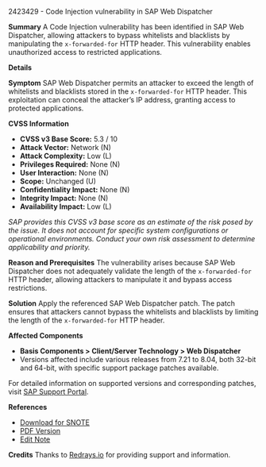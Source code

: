2423429 - Code Injection vulnerability in SAP Web Dispatcher

**Summary**
A Code Injection vulnerability has been identified in SAP Web Dispatcher, allowing attackers to bypass whitelists and blacklists by manipulating the `x-forwarded-for` HTTP header. This vulnerability enables unauthorized access to restricted applications.

**Details**

**Symptom**
SAP Web Dispatcher permits an attacker to exceed the length of whitelists and blacklists stored in the `x-forwarded-for` HTTP header. This exploitation can conceal the attacker’s IP address, granting access to protected applications.

**CVSS Information**
- **CVSS v3 Base Score:** 5.3 / 10
- **Attack Vector:** Network (N)
- **Attack Complexity:** Low (L)
- **Privileges Required:** None (N)
- **User Interaction:** None (N)
- **Scope:** Unchanged (U)
- **Confidentiality Impact:** None (N)
- **Integrity Impact:** None (N)
- **Availability Impact:** Low (L)

_SAP provides this CVSS v3 base score as an estimate of the risk posed by the issue. It does not account for specific system configurations or operational environments. Conduct your own risk assessment to determine applicability and priority._

**Reason and Prerequisites**
The vulnerability arises because SAP Web Dispatcher does not adequately validate the length of the `x-forwarded-for` HTTP header, allowing attackers to manipulate it and bypass access restrictions.

**Solution**
Apply the referenced SAP Web Dispatcher patch. The patch ensures that attackers cannot bypass the whitelists and blacklists by limiting the length of the `x-forwarded-for` HTTP header.

**Affected Components**
- **Basis Components > Client/Server Technology > Web Dispatcher**
- Versions affected include various releases from 7.21 to 8.04, both 32-bit and 64-bit, with specific support package patches available.

For detailed information on supported versions and corresponding patches, visit [SAP Support Portal](https://me.sap.com/softwarecenter/template/products/_APP=00200682500000001943&_EVENT=DISPHIER&HEADER=Y&FUNCTIONBAR=N&EVENT=TREE&NE=NAVIGATE&ENR=73555000100200005929&V=MAINT).

**References**
- [Download for SNOTE](https://notesdownloads.sap.com/note/0040000018950032017)
- [PDF Version](https://userapps.support.sap.com/sap/support/sfm/notes/print/0002423429?language=en-US&token=826E1E0910CECFB417C6F455E26EB315)
- [Edit Note](https://i7p.wdf.sap.corp/sap/support/notes/edit/0002423429)

**Credits**
Thanks to [Redrays.io](https://redrays.io) for providing support and information.